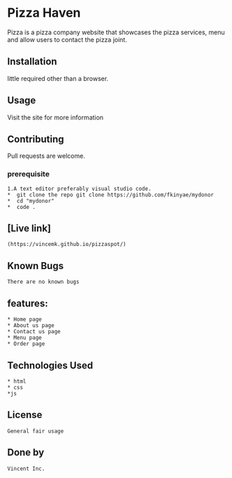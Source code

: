 
# Pizza Haven

Pizza is a pizza company website that showcases the pizza services, menu and allow users to contact the pizza joint. 

## Installation

 little required other than a browser.

## Usage
Visit the site for more information

## Contributing
Pull requests are welcome. 

### prerequisite
    1.A text editor preferably visual studio code.
    *  git clone the repo git clone https://github.com/fkinyae/mydonor
    *  cd "mydonor"
    *  code .
## [Live link]
    (https://vincemk.github.io/pizzaspot/)

## Known Bugs
    There are no known bugs
## features:
    * Home page
    * About us page
    * Contact us page
    * Menu page
    * Order page
    
## Technologies Used
    * html
    * css
    *js


## License
    General fair usage

## Done by
    Vincent Inc.